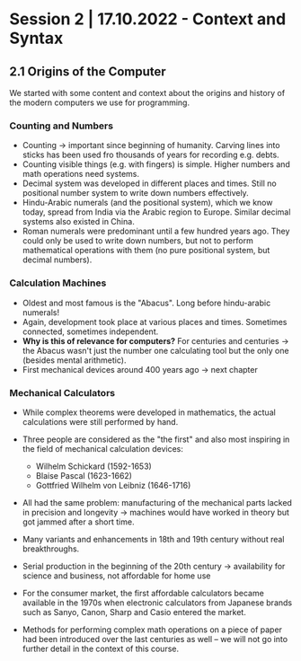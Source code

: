 # Session 2 | 17.10.2022 - Context and Syntax



## 2.1 Origins of the Computer

We started with some content and context about the origins and history of the modern computers we use for programming.

### Counting and Numbers

- Counting → important since beginning of humanity. Carving lines into sticks has been used fro thousands of years for recording e.g. debts.
- Counting visible things (e.g. with fingers) is simple. Higher numbers and math operations need systems.
- Decimal system was developed in different places and times. Still no positional number system to write down numbers effectively.
- Hindu-Arabic numerals (and the positional system), which we know today, spread from India via the Arabic region to Europe. Similar decimal systems also existed in China.
- Roman numerals were predominant until a few hundred years ago. They could only be used to write down numbers, but not to perform mathematical operations with them (no pure positional system, but decimal numbers).

### Calculation Machines

- Oldest and most famous is the "Abacus". Long before hindu-arabic numerals!
- Again, development took place at various places and times. Sometimes connected, sometimes independent. 
- **Why is this of relevance for computers?** For centuries and centuries → the Abacus wasn't just the number one calculating tool but the only one (besides mental arithmetic).
- First mechanical devices around 400 years ago → next chapter

### Mechanical Calculators

- While complex theorems were developed in mathematics, the actual calculations were still performed by hand.

- Three people are considered as the "the first" and also most inspiring in the field of mechanical calculation devices:
  
  - Wilhelm Schickard (1592-1653)
  - Blaise Pascal (1623-1662)
  - Gottfried Wilhelm von Leibniz (1646-1716)

- All had the same problem: manufacturing of the mechanical parts lacked in precision and longevity → machines would have worked in theory but got jammed after a short time.

- Many variants and enhancements in 18th and 19th century without real breakthroughs. 

- Serial production in the beginning of the 20th century → availability for science and business, not affordable for home use

- For the consumer market, the first affordable calculators became available in the 1970s when electronic calculators from Japanese brands such as Sanyo, Canon, Sharp and Casio entered the market.

- Methods for performing complex math operations on a piece of paper had been introduced over the last centuries as well – we will not go into further detail in the context of this course.
